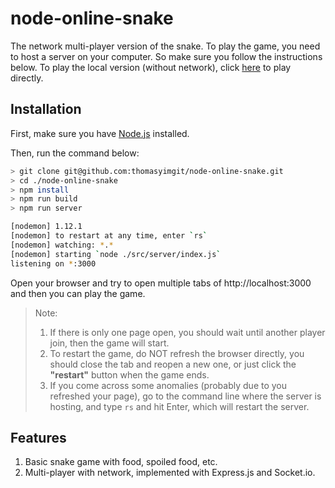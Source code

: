 # node-online-snake

The network multi-player version of the snake. To play the game, you need to host a server on your computer. So make sure you follow the instructions below. To play the local version (without network), click [here](https://thomasyimgit.github.io/csc481-591-assignments/assignment2_snake/index.html) to play directly.

## Installation

First, make sure you have [Node.js](https://nodejs.org/en/) installed.

Then, run the command below:

```sh
> git clone git@github.com:thomasyimgit/node-online-snake.git
> cd ./node-online-snake
> npm install
> npm run build
> npm run server

[nodemon] 1.12.1
[nodemon] to restart at any time, enter `rs`
[nodemon] watching: *.*
[nodemon] starting `node ./src/server/index.js`
listening on *:3000
```

Open your browser and try to open multiple tabs of http://localhost:3000 and then you can play the game.

> Note:
> 1. If there is only one page open, you should wait until another player join, then the game will start.
> 2. To restart the game, do NOT refresh the browser directly, you should close the tab and reopen a new one, or just click the **"restart"** button when the game ends.
> 3. If you come across some anomalies (probably due to you refreshed your page), go to the command line where the server is hosting, and type `rs` and hit Enter, which will restart the server.

## Features

1. Basic snake game with food, spoiled food, etc.
2. Multi-player with network, implemented with Express.js and Socket.io.
